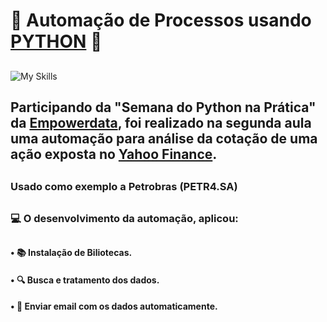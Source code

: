 # 📄 Automação de Processos usando [PYTHON](https://www.python.org/) 🐍
##
![My Skills](https://skillicons.dev/icons?i=python&theme=dark)
##
## Participando da "Semana do Python na Prática" da [Empowerdata](https://www.empowerdata.com.br/), foi realizado na segunda aula uma automação para análise da cotação de uma ação exposta no [Yahoo Finance](https://finance.yahoo.com/).
##
### Usado como exemplo a Petrobras (PETR4.SA)
##
### 💻 O desenvolvimento da automação, aplicou:
##
#### • 📚 Instalação de Biliotecas.
#### • 🔍 Busca e tratamento dos dados.
#### • 📧 Enviar email com os dados automaticamente.
